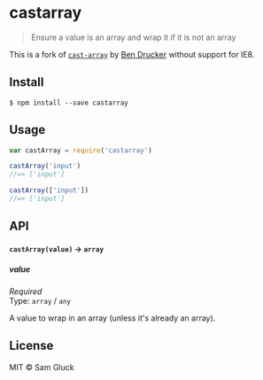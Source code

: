 # castarray

> Ensure a value is an array and wrap it if it is not an array

This is a fork of [`cast-array`](https://github.com/bendrucker/cast-array) 
by [Ben Drucker](https://github.com/bendrucker)
without support for IE8.

## Install

```
$ npm install --save castarray
```

## Usage

```js
var castArray = require('castarray')

castArray('input')
//=> ['input']

castArray(['input'])
//=> ['input']
```

## API

#### `castArray(value)` -> `array`

##### value

*Required*  
Type: `array` / `any`

A value to wrap in an array (unless it's already an array).

## License

MIT © Sam Gluck
